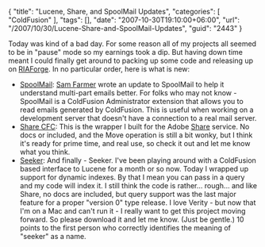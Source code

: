 {
	"title": "Lucene, Share, and SpoolMail Updates",
	"categories": [
		"ColdFusion"
	],
	"tags": [],
	"date": "2007-10-30T19:10:00+06:00",
	"url": "/2007/10/30/Lucene-Share-and-SpoolMail-Updates",
	"guid": "2443"
}

Today was kind of a bad day. For some reason all of my projects all seemed to be in "pause" mode so my earnings took a dip. But having down time meant I could finally get around to packing up some code and releasing up on <a href="http://www.riaforge.org">RIAForge</a>. In no particular order, here is what is new:

<ul>
<li><a href="http://spoolmail.riaforge.org">SpoolMail</a>: <a href="http://samfarmer.instantspot.com/blog/">Sam Farmer</a> wrote an update to SpoolMail to help it understand multi-part emails better. For folks who may not know - SpoolMail is a ColdFusion Administrator extension that allows you to read emails generated by ColdFusion. This is useful when working on a development server that doesn't have a connection to a real mail server.
<li><a href="http://sharecfc.riaforge.org">Share CFC</a>: This is the wrapper I built for the Adobe <a href="http://share.adobe.com">Share</a> service. No docs or included, and the Move operation is still a bit wonky, but I think it's ready for prime time, and real use, so check it out and let me know what you think.
<li><a href="http://seeker.riaforge.org">Seeker</a>: And finally - Seeker. I've been playing around with a ColdFusion based interface to Lucene for a month or so now. Today I wrapped up support for dynamic indexes. By that I mean you can pass in a query and my code will index it. I still think the code is rather... rough... and like Share, no docs are included, but query support was the last major feature for a proper "version 0" type release. I love Verity - but now that I'm on a Mac and can't run it - I really want to get this project moving forward. So please download it and let me know. (Just be gentle.) 10 points to the first person who correctly identifies the meaning of "seeker" as a name.
</ul>